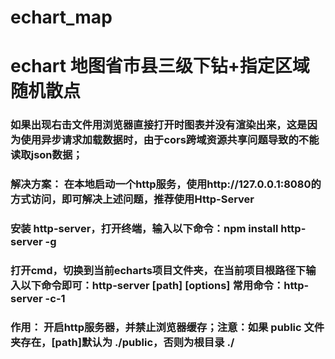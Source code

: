 # echart_map
# echart 地图省市县三级下钻+指定区域随机散点

### 如果出现右击文件用浏览器直接打开时图表并没有渲染出来，这是因为使用异步请求加载数据时，由于cors跨域资源共享问题导致的不能读取json数据；

### 解决方案： 在本地启动一个http服务，使用http://127.0.0.1:8080的方式访问，即可解决上述问题，推荐使用Http-Server
### 安装 http-server，打开终端，输入以下命令：npm install http-server -g
### 打开cmd，切换到当前echarts项目文件夹，在当前项目根路径下输入以下命令即可：http-server [path] [options] 常用命令：http-server -c-1
### 作用： 开启http服务器，并禁止浏览器缓存；注意：如果 public 文件夹存在，[path]默认为 ./public，否则为根目录 ./
